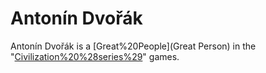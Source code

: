 # Antonín Dvořák

Antonín Dvořák is a [Great%20People](Great Person) in the "[Civilization%20%28series%29](Civilization)" games.